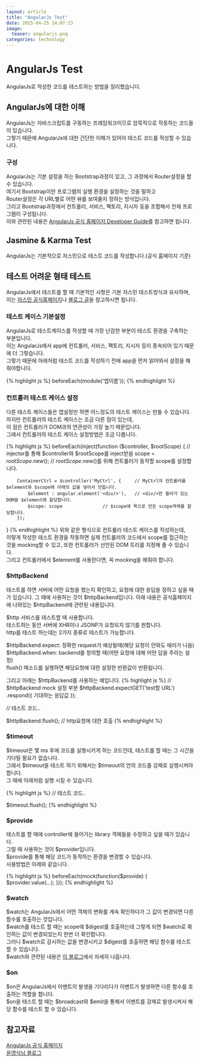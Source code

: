 ```yaml
---
layout: article
title: "AngularJs Test"
date: 2015-04-25 14:07:13
image:
  teaser: angularjs.png
categories: technology
---
```


# AngularJs Test
AngularJs로 작성한 코드를 테스트하는 방법을 정리했습니다.

## AngularJs에 대한 이해
AngularJs는 자바스크립트를 구동하는 프레임워크이므로 암묵적으로 작동하는 코드들이 있습니다.  
그렇기 때문에 AngularJs에 대한 간단한 이해가 있어야 테스트 코드를 작성할 수 있습니다.

### 구성
AngularJs는 기본 설정을 하는 Bootstrap과정이 있고, 그 과정에서 Router설정을 할 수 있습니다.  
여기서 Bootstrap이란 프로그램의 실행 환경을 설정하는 것을 말하고  
Router설정은 각 URL별로 어떤 뷰를 보여줄지 정하는 방식입니다.  
그리고 Bootstrap과정에서 컨트롤러, 서비스, 팩토리, 지시자 등을 조합해서 전체 프로그램이 구성됩니다.  
이와 관련된 내용은 [AngularJs 공식 홈페이지 Developer Guide](https://docs.angularjs.org/guide)를 참고하면 됩니다.  

## Jasmine & Karma Test
AngularJs는 기본적으로 자스민으로 테스트 코드를 작성합니다.(공식 홈페이지 기준)   

## 테스트 어려운 형태 테스트
AngularJs에서 테스트를 할 때 기본적인 사항은 기본 자스민 테스트방식과 유사하며,  
이는 [자스민 공식홈페이지](http://jasmine.github.io/)나 [블로그 글](http://kbs0327.github.io/blog/technology/jasmine/)을 참고하시면 됩니다.  

### 테스트 케이스 기본설정
AngularJs로 테스트케이스를 작성할 때 가장 난감한 부분이 테스트 환경을 구축하는 부분입니다.  
이는 AngularJs에서 app에 컨트롤러, 서비스, 팩토리, 지시자 등이 종속되어 있기 때문에 더 그렇습니다.  
그렇기 때문에 아래처럼 테스트 코드를 작성하기 전에 app을 먼저 읽어와서 설정을 해줘야합니다.  

{% highlight js %}
beforeEach(module('앱이름'));
{% endhighlight %}

### 컨트롤러 테스트 케이스 설정
다른 테스트 케이스들은 앱설정만 하면 어느정도의 테스트 케이스는 만들 수 있습니다.  
하지만 컨트롤러의 테스트 케이스는 조금 다른 점이 있는데,  
이 점은 컨트롤러가 DOM과의 연관성이 가장 높기 때문입니다.  
그래서 컨트롤러의 테스트 케이스 설정방법은 조금 다릅니다.  

{% highlight js %}
beforeEach(inject(function ($controller, $rootScope) {	// injector를 통해 $controller와 $rootScope를 inject받음
        scope = $rootScope.$new();			// $rootScope.$new()를 위해 컨트롤러가 동작할 scope를 설정합니다.

        ContainerCtrl = $controller('MyCtrl', {		// MyCtrl의 컨트롤러를 $element와 $scope에 아래의 값을 넣어서 만듭니다.
            $element : angular.element('<div/>'),	// <div/>만 들어가 있는 DOM을 $element에 할당합니다.
            $scope: scope				// $scope에 목으로 만든 scope객체를 할당합니다.
        });
}
{% endhighlight %}
위와 같은 형식으로 컨트롤러 테스트 케이스를 작성하는데,  
이렇게 작성한 테스트 환경을 작동하면 실제 컨트롤러의 코드에서 scope를 접근하는 것을 mocking할 수 있고,
또한 컨트롤러가 선언된 DOM 트리를 지정해 줄 수 있습니다.  
그리고 컨트롤러에서 $element를 사용한다면, 꼭 mocking을 해줘야 합니다.  

### $httpBackend
테스트를 하면 서버에 어떤 요청을 했는지 확인하고, 요청에 대한 응답을 정하고 싶을 때가 있습니다.
그 때에 사용하는 것이 $httpBackend입니다. 아래 내용은 공식홈페이지에 나와있는 $httpBackend에 관련된 내용입니다.  

$http 서비스를 테스트할 때 사용합니다.  
테스트하는 동안 서버에 XHR이나 JSONP가 요청되지 않기를 원합니다.  
http를 테스트 하는데는 2가지 종류로 테스트가 가능합니다.  

$httpBackend.expect: 정확한 request가 예상될때(해당 요청이 안와도 에러가 나옴)  
$httpBackend.when: backend를 정의할 때(어떤 요청에 대해 어떤 답을 주라는 설정)  
flush() 메소드를 실행하면 해당요청에 대한 설정한 반환값이 반환됩니다.  

그리고 아래는 $httpBackend를 사용하는 예입니다.
{% highlight js %}
// $httpBackend mock 설정 부분
$httpBackend.expectGET('test할 URL')
            .respond({
                기대하는 응답값
            });

// 테스트 코드..

$httpBackend.flush(); // http요청에 대한 호출
{% endhighlight %}

### $timeout
$timeout은 몇 ms 후에 코드를 실행시키게 하는 코드인데, 테스트를 할 때는 그 시간을 기다릴 필요가 없습니다.  
그래서 $timeout을 테스트 하기 위해서는 $timeout의 안의 코드를 강제로 실행시켜야 합니다.  
그 때에 아래처럼 실행 시킬 수 있습니다.

{% highlight js %}
// 테스트 코드..

$timeout.flush();
{% endhighlight %}

### $provide
테스트를 할 때에 controller에 들어가는 library 객체들을 수정하고 싶을 때가 있습니다.  
그럴 때 사용하는 것이 $provider입니다.  
$provide를 통해 해당 코드가 동작하는 환경을 변경할 수 있습니다.  
사용방법은 아래와 같습니다.  

{% highlight js %}
beforeEach(mock(function($provide) {
	$provider.value(...);
}));
{% endhighlight %}

### $watch
$watch는 AngularJs에서 어떤 객체의 변화를 계속 확인하다가 그 값이 변경되면 다른 함수를 호출하는 것입니다.  
$watch를 테스트 할 때는 scope에 $digest를 호출하는데 그렇게 되면 $watch로 확인하는 값이 변경되었는지 한번 더 확인합니다.  
그러니 $watch로 감시하는 값을 변경시키고 $digest를 호출하면 해당 함수를 테스트할 수 있습니다.  
$watch와 관련된 내용은 [이 블로그](http://mobicon.tistory.com/328)에서 자세히 나옵니다.  

### $on
$on은 AngularJs에서 이벤트의 발생을 기다리다가 이벤트가 발생하면 다른 함수를 호출하는 역할을 합니다.  
$on을 테스트 할 때는 $broadcast와 $emit을 통해서 이벤트를 강제로 발생시켜서 해당 함수를 테스트 할 수 있습니다.  

## 참고자료  
[AngularJs 공식 홈페이지](https://angularjs.org/)  
[윤영식님 블로그](http://mobicon.tistory.com/328)  